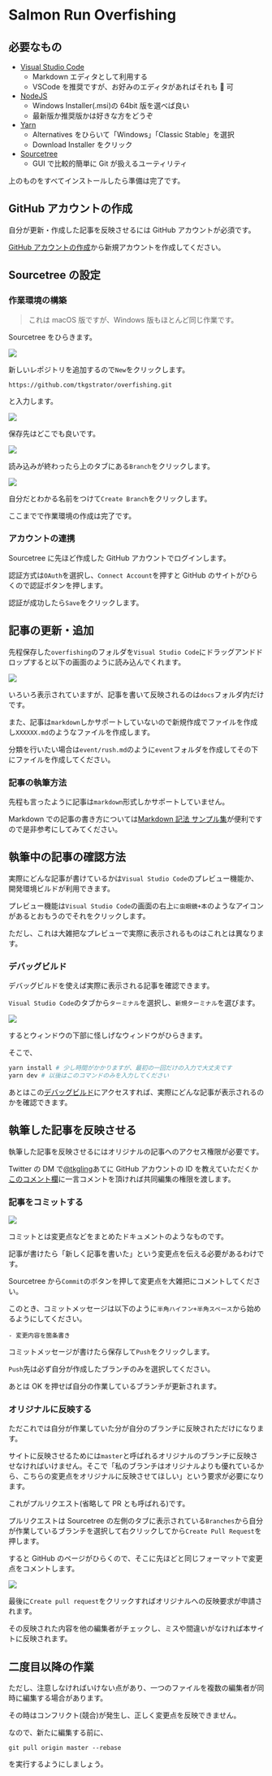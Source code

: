 # Salmon Run Overfishing

## 必要なもの

- [Visual Studio Code](https://azure.microsoft.com/ja-jp/products/visual-studio-code/)
  - Markdown エディタとして利用する
  - VSCode を推奨ですが、お好みのエディタがあればそれも  可
- [NodeJS](https://nodejs.org/ja/download/)
  - Windows Installer(.msi)の 64bit 版を選べば良い
  - 最新版か推奨版かは好きな方をどうぞ
- [Yarn](https://classic.yarnpkg.com/en/docs/install#windows-stable)
  - Alternatives をひらいて「Windows」「Classic Stable」を選択
  - Download Installer をクリック
- [Sourcetree](https://www.sourcetreeapp.com/)
  - GUI で比較的簡単に Git が扱えるユーティリティ

上のものをすべてインストールしたら準備は完了です。

## GitHub アカウントの作成

自分が更新・作成した記事を反映させるには GitHub アカウントが必須です。

[GitHub アカウントの作成](https://github.com/signup)から新規アカウントを作成してください。

## Sourcetree の設定

### 作業環境の構築

> これは macOS 版ですが、Windows 版もほとんど同じ作業です。

Sourcetree をひらきます。

![](https://pbs.twimg.com/media/E5ns6UNWUAIXwBM?format=png)

新しいレポジトリを追加するので`New`をクリックします。

`https://github.com/tkgstrator/overfishing.git`

と入力します。

![](https://pbs.twimg.com/media/E5nt4ypXEA4M-Vx?format=png)

保存先はどこでも良いです。

![](https://pbs.twimg.com/media/E5nt8HjWQBA6a8E?format=png)

読み込みが終わったら上のタブにある`Branch`をクリックします。

![](https://pbs.twimg.com/media/E5nuAYNWEAgJ1GN?format=png)

自分だとわかる名前をつけて`Create Branch`をクリックします。

ここまでで作業環境の作成は完了です。

### アカウントの連携

Sourcetree に先ほど作成した GitHub アカウントでログインします。

認証方式は`OAuth`を選択し、`Connect Account`を押すと GitHub のサイトがひらくので認証ボタンを押します。

認証が成功したら`Save`をクリックします。

## 記事の更新・追加

先程保存した`overfishing`のフォルダを`Visual Studio Code`にドラッグアンドドロップすると以下の画面のように読み込んでくれます。

![](https://pbs.twimg.com/media/E5nvnokWEAwHALn?format=png)

いろいろ表示されていますが、記事を書いて反映されるのは`docs`フォルダ内だけです。

また、記事は`markdown`しかサポートしていないので新規作成でファイルを作成し`XXXXXX.md`のようなファイルを作成します。

分類を行いたい場合は`event/rush.md`のように`event`フォルダを作成してその下にファイルを作成してください。

### 記事の執筆方法

先程も言ったように記事は`markdown`形式しかサポートしていません。

Markdown での記事の書き方については[Markdown 記法 サンプル集](https://qiita.com/tbpgr/items/989c6badefff69377da7)が便利ですので是非参考にしてみてください。

## 執筆中の記事の確認方法

実際にどんな記事が書けているかは`Visual Studio Code`のプレビュー機能か、開発環境ビルドが利用できます。

プレビュー機能は`Visual Studio Code`の画面の右上`に虫眼鏡+本`のようなアイコンがあるとおもうのでそれをクリックします。

ただし、これは大雑把なプレビューで実際に表示されるものはこれとは異なります。

### デバッグビルド

デバッグビルドを使えば実際に表示される記事を確認できます。

`Visual Studio Code`のタブから`ターミナル`を選択し、`新規ターミナル`を選びます。

![](https://pbs.twimg.com/media/E5n3HpeVUAgY8ec?format=png)

するとウィンドウの下部に怪しげなウィンドウがひらきます。

そこで、

```sh
yarn install # 少し時間がかかりますが、最初の一回だけの入力で大丈夫です
yarn dev # 以後はこのコマンドのみを入力してください
```

あとはこの[デバッグビルド](http://localhost:3000)にアクセスすれば、実際にどんな記事が表示されるのかを確認できます。

## 執筆した記事を反映させる

執筆した記事を反映させるにはオリジナルの記事へのアクセス権限が必要です。

Twitter の DM で[@tkgling](https://twitter.com/tkgling)あてに GitHub アカウントの ID を教えていただくか[このコメント欄](https://github.com/tkgstrator/overfishing/issues/2)に一言コメントを頂ければ共同編集の権限を渡します。

### 記事をコミットする

![](https://pbs.twimg.com/media/E5nwL3gX0AImMAC?format=png)

コミットとは変更点などをまとめたドキュメントのようなものです。

記事が書けたら「新しく記事を書いた」という変更点を伝える必要があるわけです。

Sourcetree から`Commit`のボタンを押して変更点を大雑把にコメントしてください。

このとき、コミットメッセージは以下のように`半角ハイフン+半角スペース`から始めるようにしてください。

```
- 変更内容を箇条書き
```

コミットメッセージが書けたら保存して`Push`をクリックします。

`Push`先は必ず自分が作成したブランチのみを選択してください。

あとは OK を押せば自分の作業しているブランチが更新されます。

### オリジナルに反映する

ただこれでは自分が作業していた分が自分のブランチに反映されただけになります。

サイトに反映させるためには`master`と呼ばれるオリジナルのブランチに反映させなければいけません。そこで「私のブランチはオリジナルよりも優れているから、こちらの変更点をオリジナルに反映させてほしい」という要求が必要になります。

これがプルリクエスト(省略して PR とも呼ばれる)です。

プルリクエストは Sourcetree の左側のタブに表示されている`Branches`から自分が作業しているブランチを選択して右クリックしてから`Create Pull Request`を押します。

すると GitHub のページがひらくので、そこに先ほどと同じフォーマットで変更点をコメントします。

![](https://pbs.twimg.com/media/E5nzJ3iXMAww_QA?format=png)

最後に`Create pull request`をクリックすればオリジナルへの反映要求が申請されます。

その反映された内容を他の編集者がチェックし、ミスや間違いがなければ本サイトに反映されます。

## 二度目以降の作業

ただし、注意しなければいけない点があり、一つのファイルを複数の編集者が同時に編集する場合があります。

その時はコンフリクト(競合)が発生し、正しく変更点を反映できません。

なので、新たに編集する前に、

`git pull origin master --rebase`

を実行するようにしましょう。
